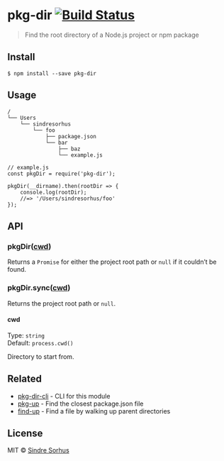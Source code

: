 pkg-dir [![Build Status](https://travis-ci.org/sindresorhus/pkg-dir.svg?branch=master)](https://travis-ci.org/sindresorhus/pkg-dir)
===================================================================================================================================

> Find the root directory of a Node.js project or npm package

Install
-------

    $ npm install --save pkg-dir

Usage
-----

    /
    └── Users
        └── sindresorhus
            └── foo
                ├── package.json
                └── bar
                    ├── baz
                    └── example.js

    // example.js
    const pkgDir = require('pkg-dir');

    pkgDir(__dirname).then(rootDir => {
        console.log(rootDir);
        //=> '/Users/sindresorhus/foo'
    });

API
---

### pkgDir([cwd](#cwd))

Returns a `Promise` for either the project root path or `null` if it couldn’t be found.

### pkgDir.sync([cwd](#cwd))

Returns the project root path or `null`.

#### cwd

Type: `string`  
Default: `process.cwd()`

Directory to start from.

Related
-------

-   [pkg-dir-cli](https://github.com/sindresorhus/pkg-dir-cli) - CLI for this module
-   [pkg-up](https://github.com/sindresorhus/pkg-up) - Find the closest package.json file
-   [find-up](https://github.com/sindresorhus/find-up) - Find a file by walking up parent directories

License
-------

MIT © [Sindre Sorhus](https://sindresorhus.com)
